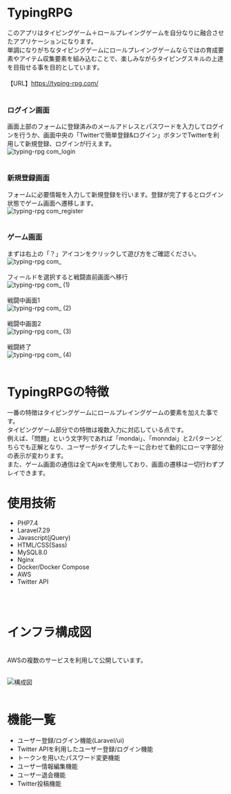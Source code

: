 # TypingRPG
このアプリはタイピングゲーム＋ロールプレイングゲームを自分なりに融合させたアプリケーションになります。<br>
単調になりがちなタイピングゲームにロールプレイングゲームならではの育成要素やアイテム収集要素を組み込むことで、楽しみながらタイピングスキルの上達を目指せる事を目的としています。<br>
<br>
【URL】https://typing-rpg.com/<br>
<br>
### ログイン画面<br>
画面上部のフォームに登録済みのメールアドレスとパスワードを入力してログインを行うか、画面中央の「Twitterで簡単登録&ログイン」ボタンでTwitterを利用して新規登録、ログインが行えます。<br>
![typing-rpg com_login](https://user-images.githubusercontent.com/71583677/126056995-6c1c84c9-3112-42a0-9a7a-337054fe2f34.png)
<br>
<br>
### 新規登録画面<br>
フォームに必要情報を入力して新規登録を行います。登録が完了するとログイン状態でゲーム画面へ遷移します。<br>
![typing-rpg com_register](https://user-images.githubusercontent.com/71583677/126057153-307f313c-a754-4d00-9261-cdb6d6ef9b17.png)
<br>
<br>
### ゲーム画面<br>
まずは右上の「？」アイコンをクリックして遊び方をご確認ください。<br>
![typing-rpg com_](https://user-images.githubusercontent.com/71583677/126057275-c490e7ac-7f98-4cd7-8b1b-c413d4f6f9ed.png)
<br><br>
フィールドを選択すると戦闘直前画面へ移行<br>
![typing-rpg com_ (1)](https://user-images.githubusercontent.com/71583677/126057587-dd334e68-afaf-4f71-9c81-4c013fb81bab.png)
<br><br>
戦闘中画面1<br>
![typing-rpg com_ (2)](https://user-images.githubusercontent.com/71583677/126057597-6b65ef1e-99f9-4d47-8628-a8765af0892a.png)
<br><br>
戦闘中画面2<br>
![typing-rpg com_ (3)](https://user-images.githubusercontent.com/71583677/126057602-68b46e22-8b58-444c-9ca6-5d8b3254b81c.png)
<br><br>
戦闘終了<br>
![typing-rpg com_ (4)](https://user-images.githubusercontent.com/71583677/126057612-2ba2071b-08f5-488e-8795-9cafcf0a5314.png)
<br>
<br>
# TypingRPGの特徴
一番の特徴はタイピングゲームにロールプレイングゲームの要素を加えた事です。<br>
タイピングゲーム部分での特徴は複数入力に対応している点です。<br>
例えば、「問題」という文字列であれば「mondai」、「monndai」と2パターンどちらでも正解となり、ユーザーがタイプしたキーに合わせて動的にローマ字部分の表示が変わります。<br>
また、ゲーム画面の通信は全てAjaxを使用しており、画面の遷移は一切行わずプレイできます。
<br>
# 使用技術
<ul>
  <li>PHP7.4</li>
  <li>Laravel7.29</li>
  <li>Javascript(jQuery)</li>
  <li>HTML/CSS(Sass)</li>
  <li>MySQL8.0</li>
  <li>Nginx</li>
  <li>Docker/Docker Compose</li>
  <li>AWS</li>
  <li>Twitter API</li>
</ul>
<br>
<br>

# インフラ構成図
<br>
AWSの複数のサービスを利用して公開しています。<br>
<br>

![構成図](https://user-images.githubusercontent.com/71583677/96476423-21583c80-1270-11eb-8088-c0eabbb635f2.png)
<br>
<br>
# 機能一覧
<ul>
  <li>ユーザー登録/ログイン機能(Laravel/ui)</li>
  <li>Twitter APIを利用したユーザー登録/ログイン機能</li>
  <li>トークンを用いたパスワード変更機能</li>
  <li>ユーザー情報編集機能</li>
  <li>ユーザー退会機能</li>
  <li>Twitter投稿機能</li>
</ul>
